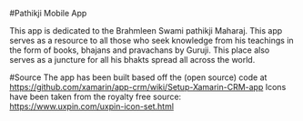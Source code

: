#Pathikji Mobile App

This app is dedicated to the Brahmleen Swami pathikji Maharaj. This app serves as a resource to all those who seek knowledge from his teachings in the form of books, bhajans and pravachans by Guruji. This place also serves as a juncture for all his bhakts spread all across the world.

#Source
The app has been built based off the (open source) code at https://github.com/xamarin/app-crm/wiki/Setup-Xamarin-CRM-app
Icons have been taken from the royalty free source: https://www.uxpin.com/uxpin-icon-set.html



